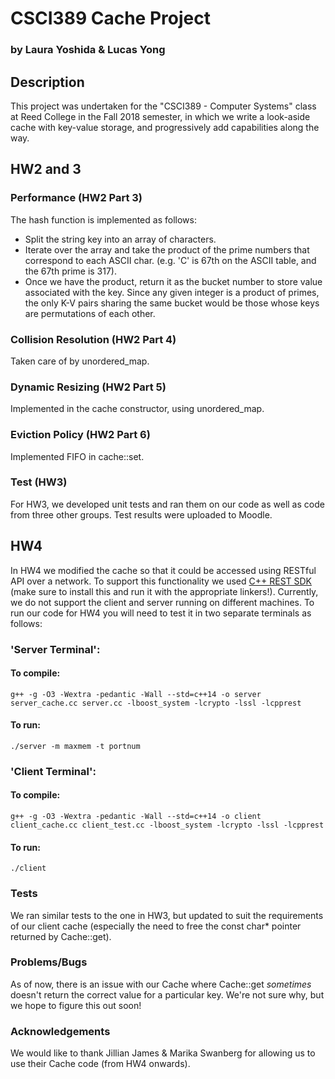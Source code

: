 # CSCI389 Cache Project
### by Laura Yoshida & Lucas Yong

## Description
This project was undertaken for the "CSCI389 - Computer Systems" class at Reed College in the Fall 2018 semester, in which we write a look-aside cache with key-value storage, and progressively add capabilities along the way.

## HW2 and 3

### Performance (HW2 Part 3)
The hash function is implemented as follows:
- Split the string key into an array of characters.
- Iterate over the array and take the product of the prime numbers that correspond to each ASCII char.
   (e.g. 'C' is 67th on the ASCII table, and the 67th prime is 317).
- Once we have the product, return it as the bucket number to store value associated with the key.
Since any given integer is a product of primes, the only K-V pairs sharing the same bucket would be those whose keys are permutations of each other.

### Collision Resolution (HW2 Part 4)
Taken care of by unordered_map.

### Dynamic Resizing (HW2 Part 5)
Implemented in the cache constructor, using unordered_map.

### Eviction Policy (HW2 Part 6)
Implemented FIFO in cache::set.

### Test (HW3)
For HW3, we developed unit tests and ran them on our code as well as code from three other groups. Test results were uploaded to Moodle.

## HW4
In HW4 we modified the cache so that it could be accessed using RESTful API over a network. To support this functionality we used [C++ REST SDK](https://github.com/Microsoft/cpprestsdk) (make sure to install this and run it with the appropriate linkers!).
Currently, we do not support the client and server running on different machines. To run our code for HW4 you will need to test it in two separate terminals as follows:

### 'Server Terminal':
#### To compile:
```g++ -g -O3 -Wextra -pedantic -Wall --std=c++14 -o server server_cache.cc server.cc -lboost_system -lcrypto -lssl -lcpprest```
#### To run:
```./server -m maxmem -t portnum```

### 'Client Terminal':
#### To compile:
```g++ -g -O3 -Wextra -pedantic -Wall --std=c++14 -o client client_cache.cc client_test.cc -lboost_system -lcrypto -lssl -lcpprest```
#### To run:
```./client```

### Tests
We ran similar tests to the one in HW3, but updated to suit the requirements of our client cache (especially the need to free the const char* pointer returned by Cache::get).


### Problems/Bugs
As of now, there is an issue with our Cache where Cache::get _sometimes_ doesn't return the correct value for a particular key. We're not sure why, but we hope to figure this out soon!

### Acknowledgements
We would like to thank Jillian James & Marika Swanberg for allowing us to use their Cache code (from HW4 onwards).
